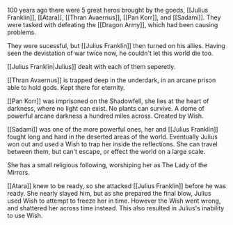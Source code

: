 100 years ago there were 5 great heros brought by the goeds, [[Julius Franklin]], [[Atara]], [[Thran Avaernus]], [[Pan Korr]], and [[Sadami]]. They were tasked with defeating the [[Dragon Army]], which had been causing problems.

They were sucessful, but [[Julius Franklin]] then turned on his allies. Having seen the devistation of war twice now, he couldn't let this world die too.

[[Julius Franklin|Julius]] dealt with each of them seperetly.

[[Thran Avaernus]] is trapped deep in the underdark, in an arcane prison able to hold gods. Kept there for eternity.

[[Pan Korr]] was imprisoned on the Shadowfell, she lies at the heart of darkness, where no light can exist. No plants can survive.  A dome of powerful arcane darkness a hundred miles across. Created by Wish.

[[Sadami]] was one of the more powerful ones, her and [[Julius Franklin]] fought long and hard in the deserted areas of the world. Eventually Julius won out and used a Wish to trap her inside the reflections. She can travel between them, but can't escape, or effect the world on a large scale.

She has a small religious following, worshiping her as The Lady of the Mirrors.

[[Atara]] knew to be ready, so she attacked [[Julius Franklin]] before he was ready. She nearly slayed him, but as she prepared the final blow, Julius used Wish to attempt to freeze her in time. However the Wish went wrong, and shattered her across time instead. This also resulted in Julius's inability to use Wish.

